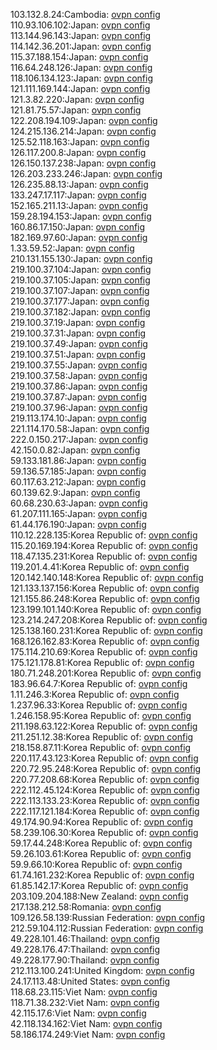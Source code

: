 103.132.8.24:Cambodia: [ovpn config](vpn/103_132_8_24.ovpn)  
110.93.106.102:Japan: [ovpn config](vpn/110_93_106_102.ovpn)  
113.144.96.143:Japan: [ovpn config](vpn/113_144_96_143.ovpn)  
114.142.36.201:Japan: [ovpn config](vpn/114_142_36_201.ovpn)  
115.37.188.154:Japan: [ovpn config](vpn/115_37_188_154.ovpn)  
116.64.248.126:Japan: [ovpn config](vpn/116_64_248_126.ovpn)  
118.106.134.123:Japan: [ovpn config](vpn/118_106_134_123.ovpn)  
121.111.169.144:Japan: [ovpn config](vpn/121_111_169_144.ovpn)  
121.3.82.220:Japan: [ovpn config](vpn/121_3_82_220.ovpn)  
121.81.75.57:Japan: [ovpn config](vpn/121_81_75_57.ovpn)  
122.208.194.109:Japan: [ovpn config](vpn/122_208_194_109.ovpn)  
124.215.136.214:Japan: [ovpn config](vpn/124_215_136_214.ovpn)  
125.52.118.163:Japan: [ovpn config](vpn/125_52_118_163.ovpn)  
126.117.200.8:Japan: [ovpn config](vpn/126_117_200_8.ovpn)  
126.150.137.238:Japan: [ovpn config](vpn/126_150_137_238.ovpn)  
126.203.233.246:Japan: [ovpn config](vpn/126_203_233_246.ovpn)  
126.235.88.13:Japan: [ovpn config](vpn/126_235_88_13.ovpn)  
133.247.17.117:Japan: [ovpn config](vpn/133_247_17_117.ovpn)  
152.165.211.13:Japan: [ovpn config](vpn/152_165_211_13.ovpn)  
159.28.194.153:Japan: [ovpn config](vpn/159_28_194_153.ovpn)  
160.86.17.150:Japan: [ovpn config](vpn/160_86_17_150.ovpn)  
182.169.97.60:Japan: [ovpn config](vpn/182_169_97_60.ovpn)  
1.33.59.52:Japan: [ovpn config](vpn/1_33_59_52.ovpn)  
210.131.155.130:Japan: [ovpn config](vpn/210_131_155_130.ovpn)  
219.100.37.104:Japan: [ovpn config](vpn/219_100_37_104.ovpn)  
219.100.37.105:Japan: [ovpn config](vpn/219_100_37_105.ovpn)  
219.100.37.107:Japan: [ovpn config](vpn/219_100_37_107.ovpn)  
219.100.37.177:Japan: [ovpn config](vpn/219_100_37_177.ovpn)  
219.100.37.182:Japan: [ovpn config](vpn/219_100_37_182.ovpn)  
219.100.37.19:Japan: [ovpn config](vpn/219_100_37_19.ovpn)  
219.100.37.31:Japan: [ovpn config](vpn/219_100_37_31.ovpn)  
219.100.37.49:Japan: [ovpn config](vpn/219_100_37_49.ovpn)  
219.100.37.51:Japan: [ovpn config](vpn/219_100_37_51.ovpn)  
219.100.37.55:Japan: [ovpn config](vpn/219_100_37_55.ovpn)  
219.100.37.58:Japan: [ovpn config](vpn/219_100_37_58.ovpn)  
219.100.37.86:Japan: [ovpn config](vpn/219_100_37_86.ovpn)  
219.100.37.87:Japan: [ovpn config](vpn/219_100_37_87.ovpn)  
219.100.37.96:Japan: [ovpn config](vpn/219_100_37_96.ovpn)  
219.113.174.10:Japan: [ovpn config](vpn/219_113_174_10.ovpn)  
221.114.170.58:Japan: [ovpn config](vpn/221_114_170_58.ovpn)  
222.0.150.217:Japan: [ovpn config](vpn/222_0_150_217.ovpn)  
42.150.0.82:Japan: [ovpn config](vpn/42_150_0_82.ovpn)  
59.133.181.86:Japan: [ovpn config](vpn/59_133_181_86.ovpn)  
59.136.57.185:Japan: [ovpn config](vpn/59_136_57_185.ovpn)  
60.117.63.212:Japan: [ovpn config](vpn/60_117_63_212.ovpn)  
60.139.62.9:Japan: [ovpn config](vpn/60_139_62_9.ovpn)  
60.68.230.63:Japan: [ovpn config](vpn/60_68_230_63.ovpn)  
61.207.111.165:Japan: [ovpn config](vpn/61_207_111_165.ovpn)  
61.44.176.190:Japan: [ovpn config](vpn/61_44_176_190.ovpn)  
110.12.228.135:Korea Republic of: [ovpn config](vpn/110_12_228_135.ovpn)  
115.20.169.194:Korea Republic of: [ovpn config](vpn/115_20_169_194.ovpn)  
118.47.135.231:Korea Republic of: [ovpn config](vpn/118_47_135_231.ovpn)  
119.201.4.41:Korea Republic of: [ovpn config](vpn/119_201_4_41.ovpn)  
120.142.140.148:Korea Republic of: [ovpn config](vpn/120_142_140_148.ovpn)  
121.133.137.156:Korea Republic of: [ovpn config](vpn/121_133_137_156.ovpn)  
121.155.86.248:Korea Republic of: [ovpn config](vpn/121_155_86_248.ovpn)  
123.199.101.140:Korea Republic of: [ovpn config](vpn/123_199_101_140.ovpn)  
123.214.247.208:Korea Republic of: [ovpn config](vpn/123_214_247_208.ovpn)  
125.138.160.231:Korea Republic of: [ovpn config](vpn/125_138_160_231.ovpn)  
168.126.162.83:Korea Republic of: [ovpn config](vpn/168_126_162_83.ovpn)  
175.114.210.69:Korea Republic of: [ovpn config](vpn/175_114_210_69.ovpn)  
175.121.178.81:Korea Republic of: [ovpn config](vpn/175_121_178_81.ovpn)  
180.71.248.201:Korea Republic of: [ovpn config](vpn/180_71_248_201.ovpn)  
183.96.64.7:Korea Republic of: [ovpn config](vpn/183_96_64_7.ovpn)  
1.11.246.3:Korea Republic of: [ovpn config](vpn/1_11_246_3.ovpn)  
1.237.96.33:Korea Republic of: [ovpn config](vpn/1_237_96_33.ovpn)  
1.246.158.95:Korea Republic of: [ovpn config](vpn/1_246_158_95.ovpn)  
211.198.63.122:Korea Republic of: [ovpn config](vpn/211_198_63_122.ovpn)  
211.251.12.38:Korea Republic of: [ovpn config](vpn/211_251_12_38.ovpn)  
218.158.87.11:Korea Republic of: [ovpn config](vpn/218_158_87_11.ovpn)  
220.117.43.123:Korea Republic of: [ovpn config](vpn/220_117_43_123.ovpn)  
220.72.95.248:Korea Republic of: [ovpn config](vpn/220_72_95_248.ovpn)  
220.77.208.68:Korea Republic of: [ovpn config](vpn/220_77_208_68.ovpn)  
222.112.45.124:Korea Republic of: [ovpn config](vpn/222_112_45_124.ovpn)  
222.113.133.23:Korea Republic of: [ovpn config](vpn/222_113_133_23.ovpn)  
222.117.121.184:Korea Republic of: [ovpn config](vpn/222_117_121_184.ovpn)  
49.174.90.94:Korea Republic of: [ovpn config](vpn/49_174_90_94.ovpn)  
58.239.106.30:Korea Republic of: [ovpn config](vpn/58_239_106_30.ovpn)  
59.17.44.248:Korea Republic of: [ovpn config](vpn/59_17_44_248.ovpn)  
59.26.103.61:Korea Republic of: [ovpn config](vpn/59_26_103_61.ovpn)  
59.9.66.10:Korea Republic of: [ovpn config](vpn/59_9_66_10.ovpn)  
61.74.161.232:Korea Republic of: [ovpn config](vpn/61_74_161_232.ovpn)  
61.85.142.17:Korea Republic of: [ovpn config](vpn/61_85_142_17.ovpn)  
203.109.204.188:New Zealand: [ovpn config](vpn/203_109_204_188.ovpn)  
217.138.212.58:Romania: [ovpn config](vpn/217_138_212_58.ovpn)  
109.126.58.139:Russian Federation: [ovpn config](vpn/109_126_58_139.ovpn)  
212.59.104.112:Russian Federation: [ovpn config](vpn/212_59_104_112.ovpn)  
49.228.101.46:Thailand: [ovpn config](vpn/49_228_101_46.ovpn)  
49.228.176.47:Thailand: [ovpn config](vpn/49_228_176_47.ovpn)  
49.228.177.90:Thailand: [ovpn config](vpn/49_228_177_90.ovpn)  
212.113.100.241:United Kingdom: [ovpn config](vpn/212_113_100_241.ovpn)  
24.17.113.48:United States: [ovpn config](vpn/24_17_113_48.ovpn)  
118.68.23.115:Viet Nam: [ovpn config](vpn/118_68_23_115.ovpn)  
118.71.38.232:Viet Nam: [ovpn config](vpn/118_71_38_232.ovpn)  
42.115.17.6:Viet Nam: [ovpn config](vpn/42_115_17_6.ovpn)  
42.118.134.162:Viet Nam: [ovpn config](vpn/42_118_134_162.ovpn)  
58.186.174.249:Viet Nam: [ovpn config](vpn/58_186_174_249.ovpn)  
